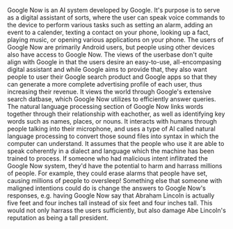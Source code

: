 Google Now is an AI system developed by Google. It's purpose is to serve as a digital assistant of sorts, where the user can speak voice commands to the device to perform various tasks such as setting an alarm, adding an event to a calender, texting a contact on your phone, looking up a fact, playing music, or opening various applications on your phone. The users of Google Now are primarily Android users, but people using other devices also have access to Google Now. The views of the userbase don't quite align with Google in that the users desire an easy-to-use, all-encompasing digital assistant and while Google aims to provide that, they also want people to user their Google search product and Google apps so that they can generate a more complete advertising profile of each user, thus increasing their revenue. It views the world through Google's extensive search datbase, which Google Now utilizes to efficiently answer queries. The natural language processing section of Google Now links words together through their relationship with eachother, as well as identifying key words such as names, places, or nouns. It interacts with humans through people talking into their microphone, and uses a type of AI called natural language processing to convert those sound files into syntax in which the computer can understand. It assumes that the people who use it are able to speak coherently in a dialect and language which the machine has been trained to process. If someone who had malicious intent inflitrated the Google Now system, they'd have the potential to harm and harrass millions of people. For example, they could erase  alarms that people have set, causing millions of people to oversleep! Something else that someone with maligned intentions could do is change the answers to Google Now's responses, e.g. having Google Now say that Abraham Lincoln is actually five feet and four inches tall instead of six feet and four inches tall. This would not only harrass the users sufficiently, but also damage Abe Lincoln's reputation as being a tall president.